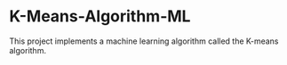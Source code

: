 # K-Means-Algorithm-ML
This project implements a machine learning algorithm called the K-means algorithm.
